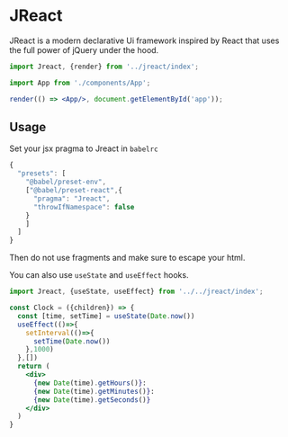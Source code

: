 JReact
===========================

JReact is a modern declarative Ui framework inspired by React that uses the full power of jQuery under the hood.

```jsx
import Jreact, {render} from '../jreact/index';

import App from './components/App';

render(() => <App/>, document.getElementById('app'));
```

## Usage
Set your jsx pragma to Jreact in `babelrc`

```js
{
  "presets": [
    "@babel/preset-env", 
    ["@babel/preset-react",{
      "pragma": "Jreact",
      "throwIfNamespace": false 
    }
    ]
  ]
}
```

Then do not use fragments and make sure to escape your html.

You can also use `useState` and `useEffect` hooks.

```jsx
import Jreact, {useState, useEffect} from '../../jreact/index';

const Clock = ({children}) => {
  const [time, setTime] = useState(Date.now())
  useEffect(()=>{
    setInterval(()=>{
      setTime(Date.now())
    },1000)
  },[])
  return (
    <div>
      {new Date(time).getHours()}:
      {new Date(time).getMinutes()}:
      {new Date(time).getSeconds()}
    </div>
  )
}
```